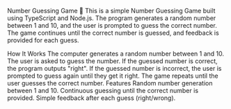 Number Guessing Game 🎯
This is a simple Number Guessing Game built using TypeScript and Node.js. The program generates a random number between 1 and 10, and the user is prompted to guess the correct number. The game continues until the correct number is guessed, and feedback is provided for each guess.

How It Works
The computer generates a random number between 1 and 10.
The user is asked to guess the number.
If the guessed number is correct, the program outputs "right".
If the guessed number is incorrect, the user is prompted to guess again until they get it right.
The game repeats until the user guesses the correct number.
Features
Random number generation between 1 and 10.
Continuous guessing until the correct number is provided.
Simple feedback after each guess (right/wrong).
